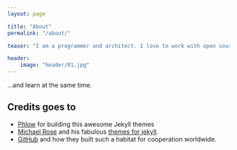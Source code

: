 ```yaml
---
layout: page

title: "About"
permalink: "/about/"

teaser: "I am a programmer and architect. I love to work with open source tools and learn via code from others."

header:
    image: "header/01.jpg"
---
```

...and learn at the same time.

## Credits goes to
* [Phlow][8] for building this awesome Jekyll themes
* [Michael Rose][1] and his fabulous [themes for jekyll][2].
* [GitHub][6] and how they built such a habitat for cooperation worldwide.

 [1]: http://mademistakes.com/about/
 [2]: http://mademistakes.com/work/jekyll-themes/
 [3]: #
 [4]: http://alistapart.com/
 [5]: http://www.smashingmagazine.com/
 [6]: https://github.com/
 [7]: http://sauer.io
 [8]: http://phlow.de/
